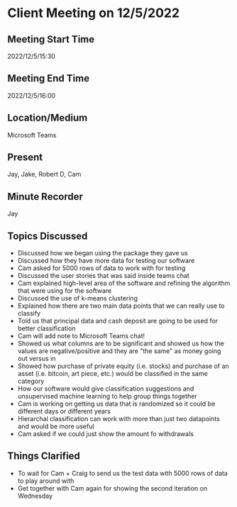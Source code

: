 # Client Meeting on 12/5/2022

## Meeting Start Time

2022/12/5/15:30

## Meeting End Time

2022/12/5/16:00

## Location/Medium

Microsoft Teams

## Present

Jay, Jake, Robert D, Cam

## Minute Recorder

Jay 

## Topics Discussed

* Discussed how we began using the package they gave us
* Discussed how they have more data for testing our software
* Cam asked for 5000 rows of data to work with for testing
* Discussed the user stories that was said inside teams chat
* Cam explained high-level area of the software and refining the algorithm that were using for the software
* Discussed the use of k-means clustering
* Explained how there are two main data points that we can really use to classify
* Told us that principal data and cash deposit are going to be used for better classification
* Cam will add note to Microsoft Teams chat!
* Showed us what columns are to be significant and showed us how the values are negative/positive and they are "the same" as money going out versus in
* Showed how purchase of private equity (i.e. stocks) and purchase of an asset (i.e. bitcoin, art piece, etc.) would be classified in the same category
* How our software would give classification suggestions and unsupervised machine learning to help group things together
* Cam is working on getting us data that is randomized so it could be different days or different years
* Hierarchal classification can work with more than just two datapoints and would be more useful
* Cam asked if we could just show the amount fo withdrawals 

## Things Clarified

* To wait for Cam + Craig to send us the test data with 5000 rows of data to play around with
* Get together with Cam again for showing the second iteration on Wednesday
